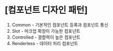 # [**컴포넌트 디자인 패턴**]

1. Common - 기본적인 컴포넌트 등록과 컴포넌트 통신
2. Slot - 마크업 확장이 가능한 컴포넌트
3. Controlled - 결합력이 높은 컴포넌트
4. Renderless - 데이터 처리 컴포넌트